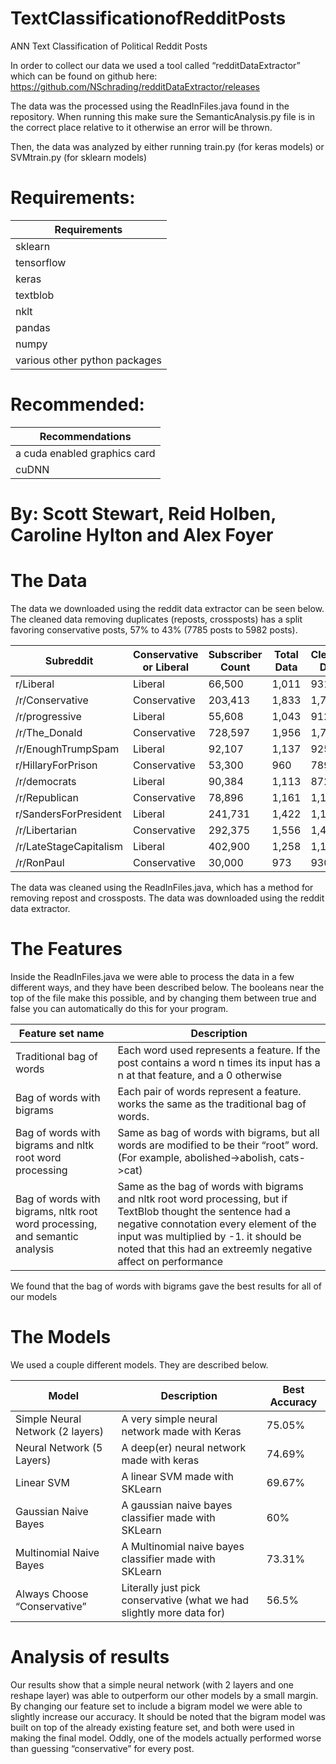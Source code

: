 # TextClassificationofRedditPosts
ANN Text Classification of Political Reddit Posts

In order to collect our data we used a tool called “redditDataExtractor” which can be found on github here: https://github.com/NSchrading/redditDataExtractor/releases

The data was the processed using the ReadInFiles.java found in the repository. When running this make sure the SemanticAnalysis.py file is in the correct place relative to it otherwise an error will be thrown.

Then, the data was analyzed by either running train.py (for keras models) or SVMtrain.py (for sklearn models) 

# Requirements:

|Requirements|
|-------------------------------------------|
|sklearn|
|tensorflow|
|keras|
|textblob|
|nklt|
|pandas|
|numpy|
|various other python packages|

# Recommended:

|Recommendations|
|-------------------------------------------|
|a cuda enabled graphics card|
|cuDNN|

# By: Scott Stewart, Reid Holben, Caroline Hylton and Alex Foyer


# The Data
The data we downloaded using the reddit data extractor can be seen below. The cleaned data removing duplicates (reposts, crossposts) has a split favoring conservative posts, 57% to 43% (7785 posts to 5982 posts). 

|Subreddit| Conservative or Liberal|Subscriber Count|Total Data |Cleaned Data|
|---------| -----------------------|----------------|-----------|------------|
|r/Liberal|Liberal|66,500|1,011|931|
|/r/Conservative|Conservative |203,413|1,833|1,731|
|/r/progressive|Liberal|55,608|1,043|912|
|/r/The_Donald|Conservative|728,597|1,956|1,742|
|/r/EnoughTrumpSpam|Liberal|92,107|1,137|925|
|r/HillaryForPrison|Conservative|53,300|960|789|
|/r/democrats|Liberal|90,384|1,113|872|
|/r/Republican|Conservative|78,896|1,161|1,120|
|r/SandersForPresident|Liberal|241,731|1,422|1,189|
|/r/Libertarian|Conservative|292,375|1,556|1,473|
|/r/LateStageCapitalism|Liberal|402,900|1,258|1,153|
|/r/RonPaul|Conservative|30,000|973|930|

The data was cleaned using the ReadInFiles.java, which has a method for removing repost and crossposts. The data was downloaded using the reddit data extractor.
 

# The Features
Inside the ReadInFiles.java we were able to process the data in a few different ways, and they have been described below. The booleans near the top of the file make this possible, and by changing them between true and false you can automatically do this for your program.

|Feature set name|Description|
|--------------------------------------|-------------------------------------------------------------------------------------------|
|Traditional bag of words|Each word used represents a feature. If the post contains a word n times its input has a n at that feature, and a 0 otherwise|
|Bag of words with bigrams|Each pair of words represent a feature. works the same as the traditional bag of words.|
|Bag of words with bigrams and nltk root word processing|Same as bag of words with bigrams, but all words are modified to be their “root” word. (For example, abolished->abolish, cats->cat)|
|Bag of words with bigrams, nltk root word processing, and semantic analysis|Same as the bag of words with bigrams and nltk root word processing, but if TextBlob thought the sentence had a negative connotation every element of the input was multiplied by -1. it should be noted that this had an extreemly negative affect on performance|

We found that the bag of words with bigrams gave the best results for all of our models
# The Models
We used a couple different models. They are described below.

|Model|Description|Best Accuracy|
|--------------|-------------------|----------------|
|Simple Neural Network (2 layers)| A very simple neural network made with Keras| 75.05%|
|Neural Network (5 Layers)| A deep(er) neural network made with keras| 74.69%|
|Linear SVM| A linear SVM made with SKLearn| 69.67% |
|Gaussian Naive Bayes | A gaussian naive bayes classifier made with SKLearn| 60% |
|Multinomial Naive Bayes|A Multinomial naive bayes classifier made with SKLearn| 73.31%|
|Always Choose “Conservative”| Literally just pick conservative (what we had slightly more data for)| 56.5%|

# Analysis of results
Our results show that a simple neural network (with 2 layers and one reshape layer) was able to outperform our other models by a small margin. By changing our feature set to include a bigram model we were able to slightly increase our accuracy. It should be noted that the bigram model was built on top of the already existing feature set, and both were used in making the final model. Oddly, one of the models actually performed worse than guessing “conservative” for every post.


